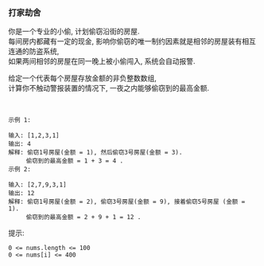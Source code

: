 
### 打家劫舍

你是一个专业的小偷, 计划偷窃沿街的房屋.  
每间房内都藏有一定的现金, 影响你偷窃的唯一制约因素就是相邻的房屋装有相互连通的防盗系统,  
如果两间相邻的房屋在同一晚上被小偷闯入, 系统会自动报警.  

给定一个代表每个房屋存放金额的非负整数数组,  
计算你不触动警报装置的情况下, 一夜之内能够偷窃到的最高金额.

 
```
示例 1: 

输入: [1,2,3,1]
输出: 4
解释: 偷窃1号房屋(金额 = 1), 然后偷窃3号房屋(金额 = 3).
     偷窃到的最高金额 = 1 + 3 = 4 .
示例 2: 

输入: [2,7,9,3,1]
输出: 12
解释: 偷窃1号房屋(金额 = 2), 偷窃3号房屋(金额 = 9), 接着偷窃5号房屋 (金额 = 1).
     偷窃到的最高金额 = 2 + 9 + 1 = 12 .
```


提示:
```  
0 <= nums.length <= 100  
0 <= nums[i] <= 400  
```